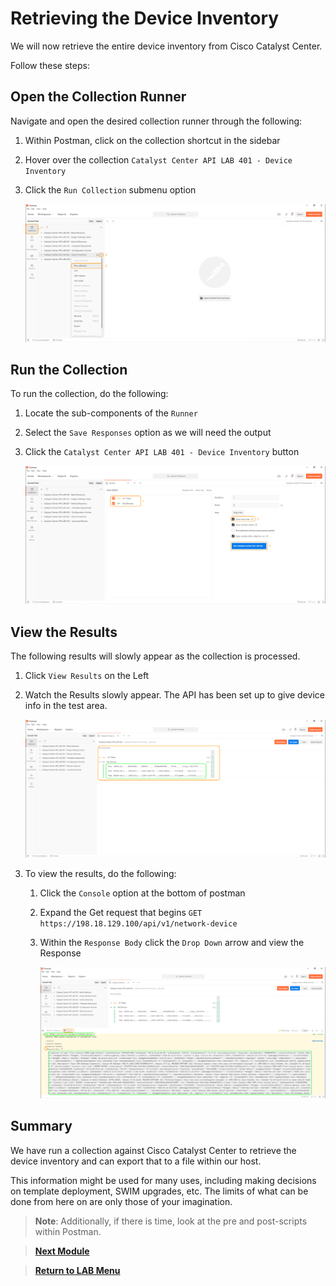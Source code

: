 # Retrieving the Device Inventory

We will now retrieve the entire device inventory from  Cisco Catalyst Center.

Follow these steps:

## Open the Collection Runner

Navigate and open the desired collection runner through the following:

   1. Within Postman, click on the collection shortcut in the sidebar
   2. Hover over the collection `Catalyst Center API LAB 401 - Device Inventory`
   3. Click the `Run Collection` submenu option

      ![Open Collection Runner](./assets/Postman-Collection-DeviceInventory.png?raw=true)

## Run the Collection

To run the collection, do the following:

   1. Locate the sub-components of the `Runner`
   2. Select the `Save Responses` option as we will need the output
   3. Click  the `Catalyst Center API LAB 401 - Device Inventory` button

      ![Run Collection](./assets/Postman-Collection-DeviceInventory-Runner.png?raw=true)

## View the Results

The following results will slowly appear as the collection is processed.

   1. Click `View Results` on the Left
   2. Watch the Results slowly appear. The API has been set up to give device info in the test area.

      ![Results](./assets/Postman-Collection-DeviceInventory-Summary.png?raw=true)

5. To view the results, do the following:

   1. Click the `Console` option at the bottom of postman
   2. Expand the Get request that begins `GET https://198.18.129.100/api/v1/network-device` 
   3. Within the `Response Body` click the `Drop Down` arrow and view the Response

      ![View Response](./assets/Postman-Collection-DeviceInventory-Console.png?raw=true)

## Summary

We have run a collection against Cisco Catalyst Center to retrieve the device inventory and can export that to a file within our host. 

This information might be used for many uses, including making decisions on template deployment, SWIM upgrades, etc. The limits of what can be done from here on are only those of your imagination.

> **Note**: Additionally, if there is time, look at the pre and post-scripts within Postman.

> [**Next Module**](../catc-catcenter-7-cmd-run/01-intro.md)

> [**Return to LAB Menu**](../README.md)